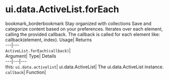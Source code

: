  
#  ui.data.ActiveList.forEach 
bookmark_borderbookmark Stay organized with collections  Save and categorize content based on your preferences.
Iterates over each element, calling the provided callback. The callback is called for each element like: callback(element, index). 
Usage| Returns  
---|---  
`ActiveList.forEach(callback)`|   
Argument| Type| Details  
---|---|---  
this: `ui.data.activelist`| ui.data.ActiveList| The ui.data.ActiveList instance.  
`callback`| Function|   
